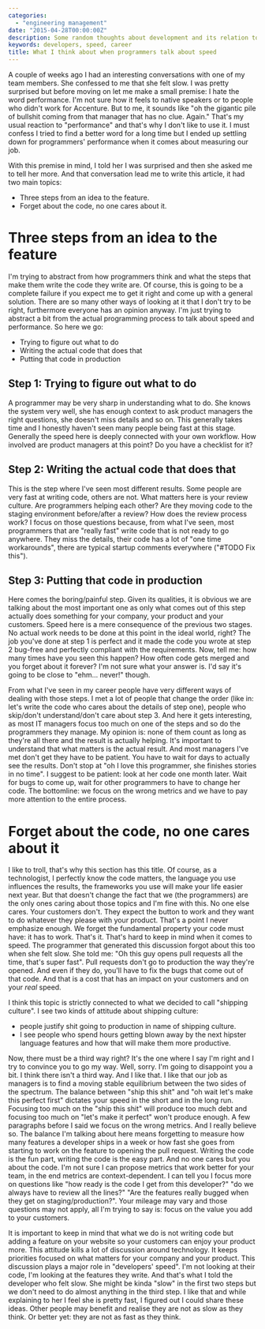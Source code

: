 ```yaml
---
categories:
  - "engineering management"
date: "2015-04-28T00:00:00Z"
description: Some random thoughts about development and its relation to speed
keywords: developers, speed, career
title: What I think about when programmers talk about speed
---
```


A couple of weeks ago I had an interesting conversations with one of my team
members. She confessed to me that she felt slow. I was pretty surprised but
before moving on let me make a small premise: I hate the word performance. I'm
not sure how it feels to native speakers or to people who didn't work for
Accenture. But to me, it sounds like "oh the gigantic pile of bullshit coming
from that manager that has no clue. Again." That's my usual reaction to
"performance" and that's why I don't like to use it. I must confess I tried to
find a better word for a long time but I ended up settling down for programmers'
performance when it comes about measuring our job.

With this premise in mind, I told her I was surprised and then she asked me to
tell her more. And that conversation lead me to write this article, it had two
main topics:

- Three steps from an idea to the feature.
- Forget about the code, no one cares about it.

# Three steps from an idea to the feature

I'm trying to abstract from how programmers think and what the steps that make
them write the code they write are. Of course, this is going to be a complete
failure if you expect me to get it right and come up with a general solution.
There are so many other ways of looking at it that I don't try to be right,
furthermore everyone has an opinion anyway. I'm just trying to abstract a bit
from the actual programming process to talk about speed and performance. So
here we go:

- Trying to figure out what to do
- Writing the actual code that does that
- Putting that code in production

## Step 1: Trying to figure out what to do

A programmer may be very sharp in understanding what to do. She knows the
system very well, she has enough context to ask product managers the right
questions, she doesn't miss details and so on. This generally takes time and I
honestly haven't seen many people being fast at this stage. Generally the
speed here is deeply connected with your own workflow. How involved
are product managers at this point? Do you have a checklist for it?

## Step 2: Writing the actual code that does that

This is the step where I've seen most different results. Some people are
very fast at writing code, others are not. What matters here is your review
culture. Are programmers helping each other? Are they moving code to the staging
environment before/after a review? How does the review process work? I focus
on those questions because, from what I've seen, most programmers that are
"really fast" write code that is not ready to go anywhere. They miss the
details, their code has a lot of "one time workarounds", there are typical
startup comments everywhere ("#TODO Fix this").

## Step 3: Putting that code in production

Here comes the boring/painful step. Given its qualities, it is obvious we are
talking about the most important one as only what comes out of this step
actually does something for your company, your product and your customers.
Speed here is a mere consequence of the previous two stages. No
actual work needs to be done at this point in the ideal world, right? The job
you've done at step 1 is perfect and it made the code you wrote at step 2
bug-free and perfectly compliant with the requirements. Now, tell me: how many
times have you seen this happen? How often code gets merged and you forget
about it forever? I'm not sure what your answer is. I'd say it's going to be
close to "ehm... never!" though.

From what I've seen in my career people have very different ways of dealing
with those steps. I met a lot of people that change the order (like in: let's
write the code who cares about the details of step one), people who skip/don't
understand/don't care about step 3. And here it gets interesting, as most IT
managers focus too much on one of the steps and so do the programmers they
manage. My opinion is: none of them count as long as they're all there and the
result is actually helping. It's important to understand that what matters is
the actual result. And most managers I've met don't get they have to be
patient. You have to wait for days to actually see the results. Don't stop at
"oh I love this programmer, she finishes stories in no time". I suggest to be
patient: look at her code one month later. Wait for bugs to come up, wait for
other programmers to have to change her code.
The bottomline: we focus on the wrong metrics and we have to pay more attention to
the entire process.

# Forget about the code, no one cares about it

I like to troll, that's why this section has this title. Of course,
as a technologist, I perfectly know the code matters, the language you use
influences the results, the frameworks you use will make your life easier next
year. But that doesn't change the fact that we (the programmers) are the only ones
caring about those topics and I'm fine with this. No one else cares. Your
customers don't. They expect the button to work and they want to do whatever
they please with your product. That's a point I never emphasize enough. We forget
the fundamental property your code must have: it has to work. That's it.
That's hard to keep in mind when it comes to speed. The programmer that
generated this discussion forgot about this too when she felt slow. She told
me: "Oh this guy opens pull requests all the time, that's super fast". Pull
requests don't go to production the way they're opened. And even if they do,
you'll have to fix the bugs that come out of that code. And that is a cost
that has an impact on your customers and on your _real_ speed.

I think this topic is strictly connected to what we decided to call "shipping
culture". I see two kinds of attitude about shipping culture:

- people justify shit going to production in name of shipping culture.
- I see people who spend hours getting blown away by the next hipster language
  features and how that will make them more productive.

Now, there must be a third way right? It's the one where I say I'm right and I
try to convince you to go my way. Well, sorry. I'm going to disappoint you a
bit. I think there isn't a third way. And I like that. I like that our job as
managers is to find a moving stable equilibrium between the two sides of the
spectrum. The balance between "ship this shit" and "oh wait let's make this
perfect first" dictates your speed in the short and in the long run. Focusing
too much on the "ship this shit" will produce too much debt and focusing too
much on "let's make it perfect" won't produce enough. A few paragraphs before
I said we focus on the wrong metrics. And I really believe so. The balance I'm
talking about here means forgetting to measure how many features a developer
ships in a week or how fast she goes from starting to work on the feature to
opening the pull request. Writing the code is the fun part, writing the code
is the easy part. And no one cares but you about the code. I'm not sure I can
propose metrics that work better for your team, in the end metrics are
context-dependent. I can tell you I focus more on questions like "how ready is
the code I get from this developer?" "do we always have to review all the
lines?" "Are the features really bugged when they get on staging/production?".
Your mileage may vary and those questions may not apply, all I'm trying to say
is: focus on the value you add to your customers.

It is important to keep in mind that what we do is not writing code but adding
a feature on your website so your customers can enjoy your product more. This
attitude kills a lot of discussion around technology. It keeps priorities
focused on what matters for your company and your product. This discussion
plays a major role in "developers' speed". I'm not looking at their code, I'm
looking at the features they write. And that's what I told the developer who
felt slow. She might be kinda "slow" in the first two steps but we don't need
to do almost anything in the third step. I like that and while explaining to
her I feel she is pretty fast, I figured out I could share these ideas. Other
people may benefit and realise they are not as slow as they think. Or better
yet: they are not as fast as they think.
